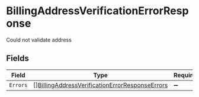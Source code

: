 # BillingAddressVerificationErrorResponse

Could not validate address


## Fields

| Field                                                                                                                   | Type                                                                                                                    | Required                                                                                                                | Description                                                                                                             |
| ----------------------------------------------------------------------------------------------------------------------- | ----------------------------------------------------------------------------------------------------------------------- | ----------------------------------------------------------------------------------------------------------------------- | ----------------------------------------------------------------------------------------------------------------------- |
| `Errors`                                                                                                                | [][BillingAddressVerificationErrorResponseErrors](../../models/shared/billingaddressverificationerrorresponseerrors.md) | :heavy_minus_sign:                                                                                                      | N/A                                                                                                                     |